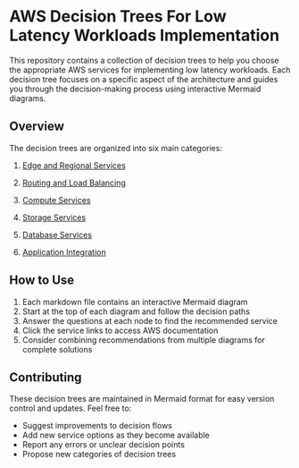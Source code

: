 # AWS Decision Trees For Low Latency Workloads Implementation

This repository contains a collection of decision trees to help you choose the appropriate AWS services for implementing low latency workloads. Each decision tree focuses on a specific aspect of the architecture and guides you through the decision-making process using interactive Mermaid diagrams.

## Overview

The decision trees are organized into six main categories:

1. [Edge and Regional Services](1.edge_and_regional.md)

2. [Routing and Load Balancing](2.routing_and_balancing.md)

3. [Compute Services](3.compute.md)

4. [Storage Services](4.storage.md)

5. [Database Services](5.databases.md)

6. [Application Integration](6.application_integration.md)

## How to Use

1. Each markdown file contains an interactive Mermaid diagram
2. Start at the top of each diagram and follow the decision paths
3. Answer the questions at each node to find the recommended service
4. Click the service links to access AWS documentation
5. Consider combining recommendations from multiple diagrams for complete solutions

## Contributing

These decision trees are maintained in Mermaid format for easy version control and updates. Feel free to:
- Suggest improvements to decision flows
- Add new service options as they become available
- Report any errors or unclear decision points
- Propose new categories of decision trees